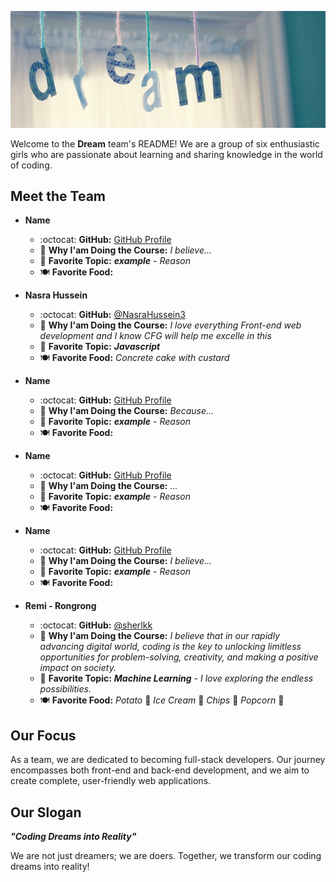 ![Local Image](./dream-cover.jpg)

Welcome to the **Dream** team's README! We are a group of six enthusiastic girls who are passionate about learning and sharing knowledge in the world of coding.

## Meet the Team

- **Name**
  - :octocat: **GitHub:** [GitHub Profile](URL)
  - :thought_balloon: **Why I'am Doing the Course:** *I believe...*
  - :star2: **Favorite Topic:** ***example*** - *Reason*
  - :plate_with_cutlery: **Favorite Food:** 

- **Nasra Hussein**
  - :octocat: **GitHub:** [@NasraHussein3](https://github.com/NasraHussein3)
  - :thought_balloon: **Why I'am Doing the Course:** *I love everything Front-end web development and I know CFG will help me excelle in this*
  - :star2: **Favorite Topic:** ***Javascript*** 
  - :plate_with_cutlery: **Favorite Food:** *Concrete cake with custard*

- **Name**
  - :octocat: **GitHub:** [GitHub Profile](URL)
  - :thought_balloon: **Why I'am Doing the Course:** *Because...*
  - :star2: **Favorite Topic:** ***example*** - *Reason*
  - :plate_with_cutlery: **Favorite Food:**

- **Name**
  - :octocat: **GitHub:** [GitHub Profile](URL)
  - :thought_balloon: **Why I'am Doing the Course:** *...*
  - :star2: **Favorite Topic:** ***example*** - *Reason*
  - :plate_with_cutlery: **Favorite Food:** 

- **Name**
  - :octocat: **GitHub:** [GitHub Profile](URL)
  - :thought_balloon: **Why I'am Doing the Course:** *I believe...*
  - :star2: **Favorite Topic:** ***example*** - *Reason*
  - :plate_with_cutlery: **Favorite Food:**

- **Remi - Rongrong**
  - :octocat: **GitHub:** [@sherlkk](https://github.com/sherlkk)
  - :thought_balloon: **Why I'am Doing the Course:** *I believe that in our rapidly advancing digital world, coding is the key to unlocking limitless opportunities for problem-solving, creativity, and making a positive impact on society.*
  - :star2: **Favorite Topic:** ***Machine Learning*** - *I love exploring the endless possibilities.*
  - :plate_with_cutlery: **Favorite Food:** *Potato* :potato: *Ice Cream* :ice_cream: *Chips* :fries: *Popcorn* :popcorn:

## Our Focus

As a team, we are dedicated to becoming full-stack developers. Our journey encompasses both front-end and back-end development, and we aim to create complete, user-friendly web applications.

## Our Slogan

***"Coding Dreams into Reality"***

We are not just dreamers; we are doers. Together, we transform our coding dreams into reality!

